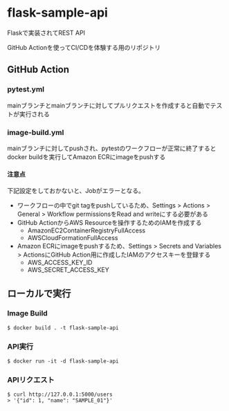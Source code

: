 # flask-sample-api

Flaskで実装されてREST API

GitHub Actionを使ってCI/CDを体験する用のリポジトリ

## GitHub Action

### pytest.yml
mainブランチとmainブランチに対してプルリクエストを作成すると自動でテストが実行される

### image-build.yml
mainブランチに対してpushされ、pytestのワークフローが正常に終了するとdocker buildを実行してAmazon ECRにimageをpushする

#### 注意点

下記設定をしておかないと、Jobがエラーとなる。
- ワークフローの中でgit tagをpushしているため、Settings > Actions > General > Workflow permissionsをRead and writeにする必要がある
- GitHub ActionからAWS Resourceを操作するためのIAMを作成する
  - AmazonEC2ContainerRegistryFullAccess
  - AWSCloudFormationFullAccess
- Amazon ECRにimageをpushするため、Settings > Secrets and Variables > ActionsにGitHub Action用に作成したIAMのアクセスキーを登録する
  - AWS_ACCESS_KEY_ID
  - AWS_SECRET_ACCESS_KEY

## ローカルで実行

### Image Build

```
$ docker build . -t flask-sample-api
```

### API実行

```
$ docker run -it -d flask-sample-api
```

### APIリクエスト

```
$ curl http://127.0.0.1:5000/users
> '{"id": 1, "name": "SAMPLE_01"}'
```